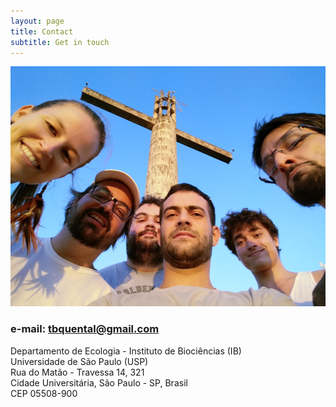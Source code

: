 ```yaml
---
layout: page
title: Contact
subtitle: Get in touch
---
```


<center><img src="/img/lab.jpg" alt="Tiago" style="width: 512px; height: 384px;"/></center>

### e-mail: tbquental@gmail.com

<p align="left">
Departamento de Ecologia - Instituto de Biociências (IB)<br>
Universidade de São Paulo (USP)<br>
Rua do Matão - Travessa 14, 321<br>
Cidade Universitária, São Paulo - SP, Brasil<br>
CEP 05508-900<br>
</p>
